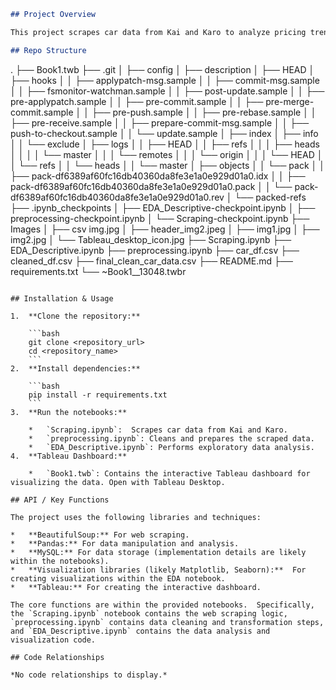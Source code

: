 ```markdown
## Project Overview

This project scrapes car data from Kai and Karo to analyze pricing trends in Kenya's car market. It features web scraping using BeautifulSoup, data storage in MySQL, and analysis with Pandas and visualization libraries. The project includes an interactive Tableau dashboard for exploratory data analysis. Users can run the project by cloning the repository, installing dependencies, and following the provided notebooks for data scraping, processing, and EDA.

## Repo Structure

```
.
├── Book1.twb
├── .git
│   ├── config
│   ├── description
│   ├── HEAD
│   ├── hooks
│   │   ├── applypatch-msg.sample
│   │   ├── commit-msg.sample
│   │   ├── fsmonitor-watchman.sample
│   │   ├── post-update.sample
│   │   ├── pre-applypatch.sample
│   │   ├── pre-commit.sample
│   │   ├── pre-merge-commit.sample
│   │   ├── pre-push.sample
│   │   ├── pre-rebase.sample
│   │   ├── pre-receive.sample
│   │   ├── prepare-commit-msg.sample
│   │   ├── push-to-checkout.sample
│   │   └── update.sample
│   ├── index
│   ├── info
│   │   └── exclude
│   ├── logs
│   │   ├── HEAD
│   │   ├── refs
│   │   │   ├── heads
│   │   │   │   └── master
│   │   │   └── remotes
│   │   │       └── origin
│   │   │           └── HEAD
│   │   └── refs
│   │       └── heads
│   │           └── master
│   ├── objects
│   │   └── pack
│   │       ├── pack-df6389af60fc16db40360da8fe3e1a0e929d01a0.idx
│   │       ├── pack-df6389af60fc16db40360da8fe3e1a0e929d01a0.pack
│   │       └── pack-df6389af60fc16db40360da8fe3e1a0e929d01a0.rev
│   └── packed-refs
├── .ipynb_checkpoints
│   ├── EDA_Descriptive-checkpoint.ipynb
│   ├── preprocessing-checkpoint.ipynb
│   └── Scraping-checkpoint.ipynb
├── Images
│   ├── csv img.jpg
│   ├── header_img2.jpeg
│   ├── img1.jpg
│   ├── img2.jpg
│   └── Tableau_desktop_icon.jpg
├── Scraping.ipynb
├── EDA_Descriptive.ipynb
├── preprocessing.ipynb
├── car_df.csv
├── cleaned_df.csv
├── final_clean_car_data.csv
├── README.md
├── requirements.txt
└── ~Book1__13048.twbr

```

## Installation & Usage

1.  **Clone the repository:**

    ```bash
    git clone <repository_url>
    cd <repository_name>
    ```
2.  **Install dependencies:**

    ```bash
    pip install -r requirements.txt
    ```
3.  **Run the notebooks:**

    *   `Scraping.ipynb`:  Scrapes car data from Kai and Karo.
    *   `preprocessing.ipynb`: Cleans and prepares the scraped data.
    *   `EDA_Descriptive.ipynb`: Performs exploratory data analysis.
4.  **Tableau Dashboard:**

    *   `Book1.twb`: Contains the interactive Tableau dashboard for visualizing the data. Open with Tableau Desktop.

## API / Key Functions

The project uses the following libraries and techniques:

*   **BeautifulSoup:** For web scraping.
*   **Pandas:** For data manipulation and analysis.
*   **MySQL:** For data storage (implementation details are likely within the notebooks).
*   **Visualization libraries (likely Matplotlib, Seaborn):**  For creating visualizations within the EDA notebook.
*   **Tableau:** For creating the interactive dashboard.

The core functions are within the provided notebooks.  Specifically, the `Scraping.ipynb` notebook contains the web scraping logic, `preprocessing.ipynb` contains data cleaning and transformation steps, and `EDA_Descriptive.ipynb` contains the data analysis and visualization code.

## Code Relationships

*No code relationships to display.*
